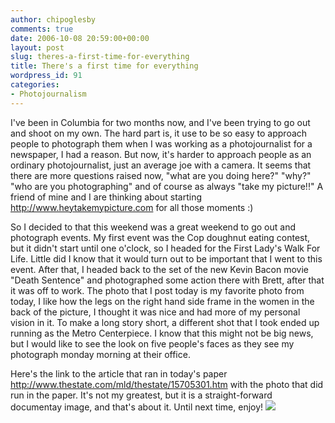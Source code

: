 ```yaml
---
author: chipoglesby
comments: true
date: 2006-10-08 20:59:00+00:00
layout: post
slug: theres-a-first-time-for-everything
title: There's a first time for everything
wordpress_id: 91
categories:
- Photojournalism
---
```


I've been in Columbia for two months now, and I've been trying to go out and shoot on my own.  The hard part is, it use to be so easy to approach people to photograph them when I was working as a photojournalist for a newspaper, I had a reason.  But now, it's harder to approach people as an ordinary photojournalist, just an average joe with a camera.  It seems that there are more questions raised now, "what are you doing here?" "why?" "who are you photographing" and of course as always "take my picture!!"  A friend of mine and I are thinking about starting http://www.heytakemypicture.com for all those moments :)  
  
So I decided to that this weekend was a great weekend to go out and photograph events.  My first event was the Cop doughnut eating contest, but it didn't start until one o'clock, so I headed for the First Lady's Walk For Life.  Little did I know that it would turn out to be important that I went to this event.  After that, I headed back to the set of the new Kevin Bacon movie "Death Sentence" and photographed some action there with Brett, after that it was off to work.  The photo that I post today is my favorite photo from today, I like how the legs on the right hand side frame in the women in the back of the picture, I thought it was nice and had more of my personal vision in it. To make a long story short, a different shot that I took ended up running as the Metro Centerpiece.  I know that this might not be big news, but I would like to see the look on five people's faces as they see my photograph monday morning at their office.  
  
Here's the link to the article that ran in today's paper http://www.thestate.com/mld/thestate/15705301.htm with the photo that did run in the paper.  It's not my greatest, but it is a straight-forward documentay image, and that's about it.  Until next time, enjoy! [![](http://photos1.blogger.com/blogger2/1441/2633/400/walk.jpg)](http://photos1.blogger.com/blogger2/1441/2633/1600/walk.jpg)
